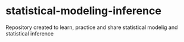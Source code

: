 # statistical-modeling-inference

Repository created to learn, practice and share statistical modelig and statistical inference
